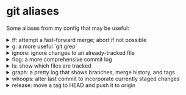 # git aliases

Some aliases from my config that may be useful:

<details>
<summary>ff: attempt a fast-forward merge; abort if not possible</summary>

To activate:

    git config --global alias.ff merge --ff-only
    git ff

</details>

<details>
<summary>g: a more useful `git grep`</summary>

To activate:

    git config --global alias.g grep --break --heading --line-number
    git g [pattern]

</details>

<details>
<summary>ignore: ignore changes to an already-tracked file</summary>

- `ignore` tells git to ignore additional changes to an already-committed file
- `track` counteracts a previous `ignore`
- `ignored` lists files that have been `ignore`d

To activate:

    git config --global alias.ignore update-index --assume-unchanged
    git config --global alias.track update-index --no-assume-unchanged
    git config --global alias.ignored '!f() { git ls-files -v | egrep "^[a-z]" | cut -d" " -f2-; }; f'
    git ignore [filename...]
    git track [filename...]

</details>

<details>
<summary>flog: a more comprehensive commit log</summary>

Like `log`, but shows where commits correspond to the head of a branch, any tags pointing to that commit, and any notes for that commit. Also shows which files were changed but not the contents of the patch.

To activate:

    git config --global alias.flog log --decorate --notes --stat
    git flog

</details>

<details>
<summary>ls: show which files are tracked</summary>

To activate:

    git config --global alias.ls ls-tree --name-only HEAD
    git ls

</details>

<details>
<summary>graph: a pretty log that shows branches, merge history, and tags</summary>

To activate:

    git config --global alias.graph log --graph --decorate --pretty=oneline --abbrev-commit
    git graph
    git graph --all

</details>

<details>
<summary>whoops: alter last commit to incorporate currently staged changes</summary>

Note: The commit you're altering **must not have already been pushed**! Or you'll need to force push.

To activate:

    git config --global alias.whoops commit --amend --no-edit
    git whoops

</details>

<details>
<summary>release: move a tag to HEAD and push it to origin</summary>

`release` creates or moves a tag to the specified (or HEAD) commit, then pushes that tag to origin.

To activate:

    git config --global alias.release '!f(){ [ -z "$1" ] && echo "Usage: git release (qa | uat | production) [COMMIT]" && echo "  COMMIT defaults to HEAD if not specified" && return || git tag -f "$1" "$2" && git push -f origin "$1"; }; f'
    git release (qa | uat | production) [COMMIT]

</details>
